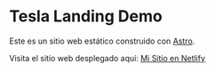 # Tesla Landing Demo

Este es un sitio web estático construido con [Astro](https://astro.build).

Visita el sitio web desplegado aquí: [Mi Sitio en Netlify](https://teslalandingdemo.netlify.app/)

